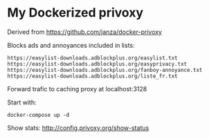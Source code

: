 # My Dockerized privoxy

Derived from https://github.com/janza/docker-privoxy

Blocks ads and annoyances included in lists:

    https://easylist-downloads.adblockplus.org/easylist.txt
    https://easylist-downloads.adblockplus.org/easyprivacy.txt
    https://easylist-downloads.adblockplus.org/fanboy-annoyance.txt
    https://easylist-downloads.adblockplus.org/liste_fr.txt
    
Forward trafic to caching proxy at localhost:3128

Start with:

    docker-compose up -d

Show stats: http://config.privoxy.org/show-status

